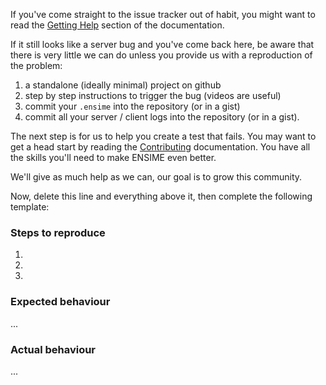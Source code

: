 If you've come straight to the issue tracker out of habit, you might want to read the [Getting Help](http://ensime.github.io/getting_help/) section of the documentation.

If it still looks like a server bug and you've come back here, be aware that there is very little we can do unless you provide us with a reproduction of the problem:

1. a standalone (ideally minimal) project on github
2. step by step instructions to trigger the bug (videos are useful)
3. commit your `.ensime` into the repository (or in a gist)
4. commit all your server / client logs into the repository (or in a gist).

The next step is for us to help you create a test that fails. You may want to get a head start by reading the [Contributing](http://ensime.github.io/contributing/) documentation. You have all the skills you'll need to make ENSIME even better.

We'll give as much help as we can, our goal is to grow this community.

Now, delete this line and everything above it, then complete the following template:

### Steps to reproduce

1. 
2. 
3. 

### Expected behaviour

...

### Actual behaviour

...
